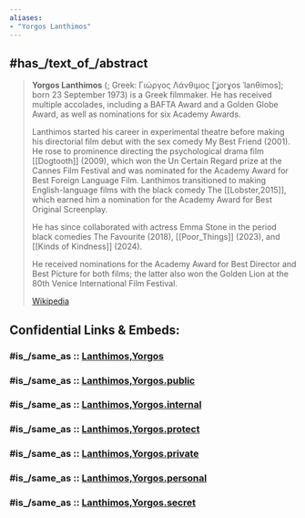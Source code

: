 ```yaml
---
aliases:
- "Yorgos Lanthimos"
---
```


## #has_/text_of_/abstract 

> **Yorgos Lanthimos** (; Greek: Γιώργος Λάνθιμος [ˈʝorɣos ˈlanθimos]; 
> born 23 September 1973) is a Greek filmmaker. 
> He has received multiple accolades, including a BAFTA Award 
> and a Golden Globe Award, as well as nominations for six Academy Awards.
>
> Lanthimos started his career in experimental theatre 
> before making his directorial film debut with the sex comedy My Best Friend (2001). He rose to prominence directing the psychological drama film [[Dogtooth]] (2009), which won the Un Certain Regard prize at the Cannes Film Festival and was nominated for the Academy Award for Best Foreign Language Film. Lanthimos transitioned to making English-language films with the black comedy The [[Lobster,2015]], which earned him a nomination for the Academy Award for Best Original Screenplay. 
>
> He has since collaborated with actress Emma Stone in the period black comedies 
> The Favourite (2018), [[Poor_Things]] (2023), and [[Kinds of Kindness]] (2024). 
> 
> He received nominations for the Academy Award for Best Director and Best Picture for both films; 
> the latter also won the Golden Lion at the 80th Venice International Film Festival.
>
> [Wikipedia](https://en.wikipedia.org/wiki/Yorgos%20Lanthimos)


## Confidential Links & Embeds: 

### #is_/same_as :: [Lanthimos,Yorgos](/_Standards/Society/Communication/Media/Movie/Movie-Genre/Fantasy-Movie/Lanthimos,Yorgos.md) 

### #is_/same_as :: [Lanthimos,Yorgos.public](/_public/Society/Communication/Media/Movie/Movie-Genre/Fantasy-Movie/Lanthimos,Yorgos.public.md) 

### #is_/same_as :: [Lanthimos,Yorgos.internal](/_internal/Society/Communication/Media/Movie/Movie-Genre/Fantasy-Movie/Lanthimos,Yorgos.internal.md) 

### #is_/same_as :: [Lanthimos,Yorgos.protect](/_protect/Society/Communication/Media/Movie/Movie-Genre/Fantasy-Movie/Lanthimos,Yorgos.protect.md) 

### #is_/same_as :: [Lanthimos,Yorgos.private](/_private/Society/Communication/Media/Movie/Movie-Genre/Fantasy-Movie/Lanthimos,Yorgos.private.md) 

### #is_/same_as :: [Lanthimos,Yorgos.personal](/_personal/Society/Communication/Media/Movie/Movie-Genre/Fantasy-Movie/Lanthimos,Yorgos.personal.md) 

### #is_/same_as :: [Lanthimos,Yorgos.secret](/_secret/Society/Communication/Media/Movie/Movie-Genre/Fantasy-Movie/Lanthimos,Yorgos.secret.md)

